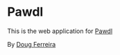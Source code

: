 # Pawdl
			
This is the web application for 
[Pawdl](http://pawdl.com)

By [Doug Ferreira](http://pawdl.com)
